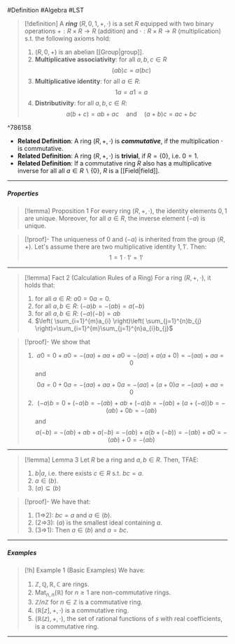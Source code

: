#Definition #Algebra  #LST

> [!definition]
> A ***ring*** $(R,0,1,+,\cdot)$ is a set $R$ equipped with two binary operations $+:R\times R \to R$ (addition) and $\cdot:R \times R \to R$ (multiplication) s.t. the following axioms hold:
> 1. $(R,0,+)$ is an abelian [[Group|group]].
> 2. **Multiplicative associativity**: for all $a,b,c\in R$
>    $$ (ab)c=a(bc)$$
> 4. **Multiplicative identity**: for all $a\in R$: $$1a=a 1=a$$
> 5. **Distributivity**: for all $a,b,c\in R$: $$a(b+c)=ab+ac\quad \text{and}\quad (a+b)c=ac+bc$$

^786158

- **Related Definition**: A ring $(R,+,\cdot)$ is ***commutative***, if the multiplication $\cdot$ is commutative.
- **Related Definition**: A ring $(R,+,\cdot)$ is **trivial**, if $R=\{ 0 \}$, i.e. $0=1$.
- **Related Definition**: If a commutative ring $R$ also has a multiplicative inverse for all all $a\in R\backslash\{ 0 \}$, $R$ is a [[Field|field]].
---
##### Properties
> [!lemma] Proposition 1
> For every ring $(R,+,\cdot)$, the identity elements $0,1$ are unique. Moreover, for all $a\in R$, the inverse element $(-a)$ is unique.

> [!proof]-
> The uniqueness of $0$ and $(-a)$ is inherited from the group $(R,+)$. Let's assume there are two multiplicative identity $1,1'$. Then:
> $$1=1\cdot 1'=1'$$
----
> [!lemma] Fact 2 (Calculation Rules of a Ring)
> For a ring $(R,+,\cdot)$, it holds that:
> 1. for all $a\in R$: $a 0=0a=0$.
> 2. for all $a,b\in R$: $(-a)b=-(ab)=a(-b)$
> 3. for all $a,b\in R:$ $(-a)(-b)=ab$
> 4. $\left( \sum_{i=1}^{m}a_{i} \right)\left( \sum_{j=1}^{n}b_{j} \right)=\sum_{i=1}^{m}\sum_{j=1}^{n}a_{i}b_{j}$

> [!proof]-
> We show that
> 1. $$a 0 = 0+a0 =-(aa)+aa+a0=-(aa)+a(a+0)=-(aa)+aa=0$$ and
> 	$$0a=0+0a=-(aa)+aa+0a=-(aa)+(a+0)a=-(aa)+aa=0$$ 
>2. $$(-a)b=0+(-a)b=-(ab)+ab+(-a)b=-(ab)+(a+(-a))b=-(ab)+0b=-(ab)$$
>	and $$a(-b)=-(ab)+ab+a(-b)=-(ab)+a(b+(-b))=-(ab)+a0=-(ab)+0=-(ab)$$
----
> [!lemma] Lemma 3
> Let $R$ be a ring and $a,b\in R$. Then, TFAE:
> 1. $b|a$, i.e. there exists $c\in R$ s.t. $bc=a$.
> 2. $a\in (b)$.
> 3. $(a)\subseteq(b)$

> [!proof]-
> We have that:
> 1. (1=>2): $bc=a$ and $a\in (b)$.
> 2. (2=>3): $(a)$ is the smallest ideal containing $a$. 
> 3. (3=>1): Then $a\in (b)$ and $a=bc$.
---
##### Examples
> [!h] Example 1 (Basic Examples)
> We have:
> 1. $\mathbb{Z},\mathbb{Q},\mathbb{R},\mathbb{C}$ are rings.
> 2. $\text{Mat}_{n,n}(\mathbb{R})$ for $n\geq 1$ are non-commutative rings. 
> 3. $\mathbb{Z} / n\mathbb{Z}$ for $n\in \mathbb{Z}$ is a commutative ring. 
> 4. $(\mathbb{R}[z],+,\cdot)$ is a commutative ring.
> 5. $(\mathbb{R}(z),+,\cdot)$, the set of rational functions of $s$ with real coefficients, is a commutative ring.
---